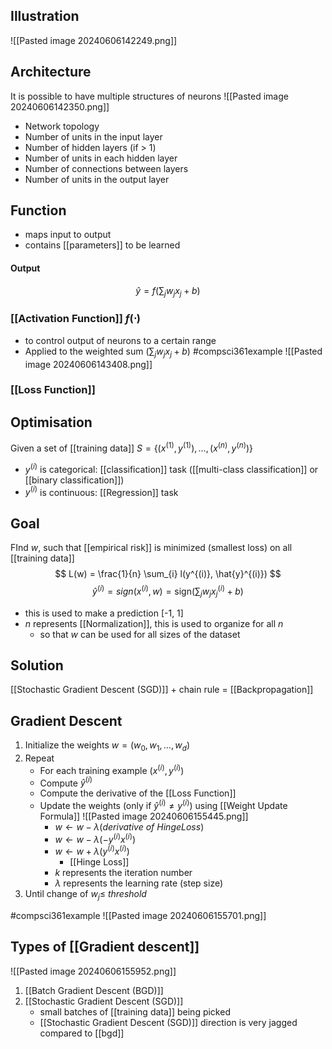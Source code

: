 ## Illustration
![[Pasted image 20240606142249.png]]
## Architecture
It is possible to have multiple structures of neurons
![[Pasted image 20240606142350.png]]
- Network topology
- Number of units in the input layer
- Number of hidden layers (if > 1)
- Number of units in each hidden layer
- Number of connections between layers
- Number of units in the output layer
## Function
- maps input to output
- contains [[parameters]] to be learned
#### Output
$$\hat {y}=f(\sum_{j} w_{j}x_{j} + b)$$
### [[Activation Function]] $f(\cdot)$
- to control output of neurons to a certain range
- Applied to the weighted sum ($\sum_{j} w_{j}x_{j} + b$)
	#compsci361example ![[Pasted image 20240606143408.png]]
### [[Loss Function]]

## Optimisation
Given a set of [[training data]] $S = \{ (x^{(1)}, y^{(1)}), \ldots, (x^{(n)}, y^{(n)}) \}$
- $y^{(i)}$ is categorical: [[classification]] task ([[multi-class classification]] or [[binary classification]])
- $y^{(i)}$ is continuous: [[Regression]] task
## Goal
FInd $w$, such that [[empirical risk]] is minimized (smallest loss) on all [[training data]]
$$
L(w) = \frac{1}{n} \sum_{i} l(y^{(i)}, \hat{y}^{(i)})
$$
$$
\hat{y}^{(i)} = sign(x^{(i)},w) =\text{sign}(\sum_{j} w_j x_j^{(i)} + b)
$$
- this is used to make a prediction [-1, 1]
- $n$ represents [[Normalization]], this is used to organize for all $n$
	- so that $w$ can be used for all sizes of the dataset
## Solution
[[Stochastic Gradient Descent (SGD)]] + chain rule = [[Backpropagation]]
## Gradient Descent
1. Initialize the weights $w=(w_0,w_1,\dots,w_d)$
2. Repeat
	- For each training example ($x^{(i)},y^{(i)}$)
	- Compute $\hat {y}^{(i)}$
	- Compute the derivative of the [[Loss Function]]
	- Update the weights (only if $\hat {y}^{(i)} \ne y^{(i)}$) using [[Weight Update Formula]]
		![[Pasted image 20240606155445.png]]
		- $w\leftarrow w - \lambda (derivative\ of\ Hinge Loss)$ 
		- $w\leftarrow w - \lambda (- y^{(i)} x^{(i)} )$
		- $w\leftarrow w + \lambda ( y^{(i)} x^{(i)})$
			- [[Hinge Loss]]
		- $k$ represents the iteration number
		- $\lambda$ represents the learning rate (step size)
3. Until change of $w_j \le \ threshold$

#compsci361example ![[Pasted image 20240606155701.png]]
## Types of [[Gradient descent]]
![[Pasted image 20240606155952.png]]
1. [[Batch Gradient Descent (BGD)]]
2. [[Stochastic Gradient Descent (SGD)]]
	- small batches of [[training data]] being picked
	- [[Stochastic Gradient Descent (SGD)]] direction is very jagged compared to [[bgd]]